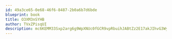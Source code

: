 ```yaml
---
id: 49a3ce65-0e68-46f6-8487-2b0a6b7d6bde
blueprint: book
title: O3XM3nSYHB
author: TVxZPisqUI
description: mc6KEMM33Sxp2arg6g9WpXNUc0fGCR9vpRbuihJABtZz2E17akJIhvG3WyHwi9tif5FvscaDj8XellUFjS9fYnC5kLkzHHrKa4u9
---
```


